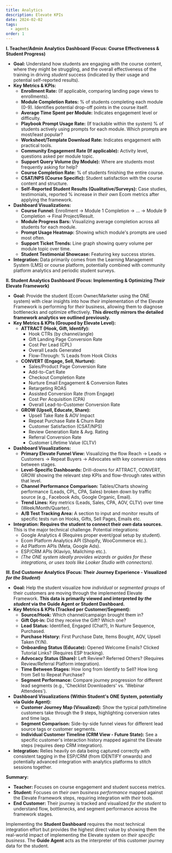 ```yaml
---
title: Analytics
description: Elevate KPIs
date: 2024-02-02
tags:
  - agents
order: 1
---
```

**I. Teacher/Admin Analytics Dashboard (Focus: Course Effectiveness & Student Progress)**

*   **Goal:** Understand how students are engaging with the course content, where they might be struggling, and the overall effectiveness of the training in driving *student* success (indicated by their usage and potential self-reported results).
*   **Key Metrics & KPIs:**
    *   **Enrollment Rate:** (If applicable, comparing landing page views to enrollments).
    *   **Module Completion Rates:** % of students completing each module (0-9). Identifies potential drop-off points in the course itself.
    *   **Average Time Spent per Module:** Indicates engagement level or difficulty.
    *   **Playbook Prompt Usage Rate:** (If trackable within the system) % of students actively using prompts for each module. Which prompts are most/least popular?
    *   **Worksheet/Template Download Rate:** Indicates engagement with practical tools.
    *   **Community Engagement Rate (If applicable):** Activity level, questions asked per module topic.
    *   **Support Query Volume (by Module):** Where are students most frequently asking for help?
    *   **Course Completion Rate:** % of students finishing the entire course.
    *   **CSAT/NPS (Course Specific):** Student satisfaction with the course content and structure.
    *   **Self-Reported Student Results (Qualitative/Surveys):** Case studies, testimonials, reported % increase in *their own* Ecom metrics after applying the framework.
*   **Dashboard Visualizations:**
    *   **Course Funnel:** Enrollment -> Module 1 Completion -> ... -> Module 9 Completion -> Final Project/Result.
    *   **Module Progress Bars:** Visualizing average completion across all students for each module.
    *   **Prompt Usage Heatmap:** Showing which module's prompts are used most often.
    *   **Support Ticket Trends:** Line graph showing query volume per module topic over time.
    *   **Student Testimonial Showcase:** Featuring key success stories.
*   **Integration:** Data primarily comes from the Learning Management System (LMS) or course platform, potentially combined with community platform analytics and periodic student surveys.

**II. Student Analytics Dashboard (Focus: Implementing & Optimizing *Their* Elevate Framework)**

*   **Goal:** Provide the student (Ecom Owner/Marketer using the ONE system) with clear insights into how *their* implementation of the Elevate Framework is performing for *their* business, allowing them to diagnose bottlenecks and optimize effectively. **This directly mirrors the detailed framework analytics we outlined previously.**
*   **Key Metrics & KPIs (Grouped by Elevate Level):**
    *   **ATTRACT (Hook, Gift, Identify):**
        *   Hook CTRs (by channel/angle)
        *   Gift Landing Page Conversion Rate
        *   Cost Per Lead (CPL)
        *   Overall Leads Generated
        *   Flow-Through: % Leads from Hook Clicks
    *   **CONVERT (Engage, Sell, Nurture):**
        *   Sales/Product Page Conversion Rate
        *   Add-to-Cart Rate
        *   Checkout Completion Rate
        *   Nurture Email Engagement & Conversion Rates
        *   Retargeting ROAS
        *   Assisted Conversion Rate (from Engage)
        *   Cost Per Acquisition (CPA)
        *   Overall Lead-to-Customer Conversion Rate
    *   **GROW (Upsell, Educate, Share):**
        *   Upsell Take Rate & AOV Impact
        *   Repeat Purchase Rate & Churn Rate
        *   Customer Satisfaction (CSAT/NPS)
        *   Review Generation Rate & Avg. Rating
        *   Referral Conversion Rate
        *   Customer Lifetime Value (CLTV)
*   **Dashboard Visualizations:**
    *   **Primary Elevate Funnel View:** Visualizing the flow Reach -> Leads -> Customers -> Repeat Buyers -> Advocates with key conversion rates between stages.
    *   **Level-Specific Dashboards:** Drill-downs for ATTRACT, CONVERT, GROW showing the relevant step KPIs and flow-through rates within that level.
    *   **Channel Performance Comparison:** Tables/Charts showing performance (Leads, CPL, CPA, Sales) broken down by traffic source (e.g., Facebook Ads, Google Organic, Email).
    *   **Trend Lines:** Key metrics (Leads, Sales, CPA, AOV, CLTV) over time (Week/Month/Quarter).
    *   **A/B Test Tracking Area:** A section to input and monitor results of specific tests run on Hooks, Gifts, Sell Pages, Emails etc.
*   **Integration:** **Requires the student to connect their *own* data sources.** This is the major technical challenge. Potential integrations:
    *   Google Analytics 4 (Requires proper event/goal setup by student).
    *   Ecom Platform Analytics API (Shopify, WooCommerce etc.).
    *   Ad Platform APIs (Meta, Google Ads).
    *   ESP/CRM APIs (Klaviyo, Mailchimp etc.).
    *   *(The ONE system ideally provides wizards or guides for these integrations, or uses tools like Looker Studio with connectors).*

**III. End Customer Analytics (Focus: Their Journey Experience - Visualized *for the Student*)**

*   **Goal:** Help the student visualize how *individual* or *segmented groups* of their customers are moving through the implemented Elevate Framework. **This data is primarily viewed and interpreted *by the student* via the Guide Agent or Student Dashboard.**
*   **Key Metrics & KPIs (Tracked per Customer/Segment):**
    *   **Source/Hook:** Which channel/campaign brought them in?
    *   **Gift Opt-in:** Did they receive the Gift? Which one?
    *   **Lead Status:** Identified, Engaged (Chat?), In Nurture Sequence, Purchased.
    *   **Purchase History:** First Purchase Date, Items Bought, AOV, Upsell Taken (Y/N).
    *   **Onboarding Status (Educate):** Opened Welcome Emails? Clicked Tutorial Links? (Requires ESP tracking).
    *   **Advocacy Status (Share):** Left Review? Referred Others? (Requires Review/Referral Platform integration).
    *   **Time Between Stages:** How long from Identify to Sell? How long from Sell to Repeat Purchase?
    *   **Segment Performance:** Compare journey progression for different lead segments (e.g., 'Checklist Downloaders' vs. 'Webinar Attendees').
*   **Dashboard Visualizations (Within Student's ONE System, potentially via Guide Agent):**
    *   **Customer Journey Map (Visualized):** Show the typical path/timeline customers take through the 9 steps, highlighting conversion rates and time lags.
    *   **Segment Comparison:** Side-by-side funnel views for different lead source tags or customer segments.
    *   **Individual Customer Timeline (CRM View - Future State):** See a specific customer's interaction history mapped against the Elevate steps (requires deep CRM integration).
*   **Integration:** Relies heavily on data being captured correctly with consistent tagging in the ESP/CRM (from IDENTIFY onwards) and potentially advanced integration with analytics platforms to stitch sessions together.

**Summary:**

*   **Teacher:** Focuses on course engagement and student success metrics.
*   **Student:** Focuses on *their own business performance* mapped against the Elevate Framework steps, requiring integration with *their* tools.
*   **End Customer:** Their journey is tracked and visualized *for the student* to understand flow, bottlenecks, and segment performance across the framework stages.

Implementing the **Student Dashboard** requires the most technical integration effort but provides the highest direct value by showing them the real-world impact of implementing the Elevate system on *their specific business*. The **Guide Agent** acts as the interpreter of this customer journey data for the student.